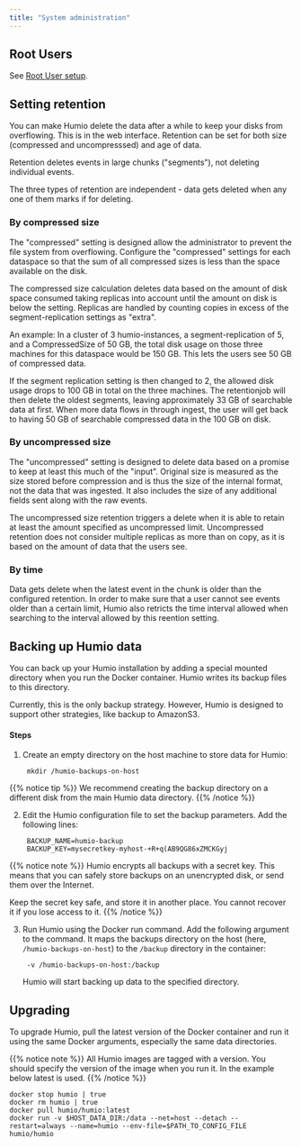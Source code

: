 ```yaml
---
title: "System administration"
---
```



## Root Users

See [Root User setup](/operation/installation/authentication/#root-user).

## Setting retention

You can make Humio delete the data after a while to keep your disks from overflowing.
This is in the web interface. Retention can be set for both size (compressed and uncompresssed) and age of data.

Retention deletes events in large chunks ("segments"), not deleting individual events.

The three types of retention are independent - data gets deleted when any one of them marks if for deleting.

### By compressed size

The "compressed" setting is designed allow the administrator to prevent the file system from overflowing.
Configure the "compressed" settings for each dataspace so that the sum of all compressed sizes is less than the space available on the disk.

The compressed size calculation deletes data based on the amount of disk space consumed taking replicas into account
until the amount on disk is below the setting. Replicas are handled by counting copies in excess of the segment-replication settings as "extra".

An example: In a cluster of 3 humio-instances, a segment-replication of 5, and a CompressedSize of 50 GB,
the total disk usage on those three machines for this dataspace would be 150 GB. This lets the users see 50 GB of compressed data.

If the segment replication setting is then changed to 2, the allowed disk usage drops to 100 GB in total on the three machines.
The retentionjob will then delete the oldest segments, leaving approximately 33 GB of searchable data at first.
When more data flows in through ingest, the user will get back to having 50 GB of searchable compressed data in the 100 GB on disk.

### By uncompressed size
The "uncompressed" setting is designed to delete data based on a promise to keep at least this much of the "input".
Original size is measured as the size stored before compression and is thus the size of the internal format,
not the data that was ingested. It also includes the size of any additional fields sent along with the raw events.

The uncompressed size retention triggers a delete when it is able to retain at least the amount specified as uncompressed limit.
Uncompressed retention does not consider multiple replicas as more than on copy, as it is based on the amount of data that the users see.

### By time

Data gets delete when the latest event in the chunk is older than the configured retention.
In order to make sure that a user cannot see events older than a certain limit, Humio also retricts the time interval allowed when searching to
the interval allowed by this reention setting.

## Backing up Humio data

You can back up your Humio installation by adding a special mounted directory when you run the Docker container. Humio writes its backup files to this directory.

Currently, this is the only backup strategy. However, Humio is designed to support other strategies, like backup to AmazonS3.

#### Steps

1. Create an empty directory on the host machine to store data for Humio:
        
        mkdir /humio-backups-on-host

{{% notice tip %}}
We recommend creating the backup directory on a different disk from the main Humio data directory.
{{% /notice %}}

2. Edit the Humio configuration file to set the backup parameters. Add the following lines:

        BACKUP_NAME=humio-backup
        BACKUP_KEY=mysecretkey-myhost-+R+q(AB9QG86xZMCKGyj

{{% notice note %}}
Humio encrypts all backups with a secret key. This means that you can safely store backups on an unencrypted disk, or send them over the Internet.

Keep the secret key safe, and store it in another place. You cannot recover it if you lose access to it.
{{% /notice %}}

3. Run Humio using the Docker run command. Add the following argument to the command. It maps the backups directory on the host (here, `/humio-backups-on-host`) to the `/backup` directory in the container:

        -v /humio-backups-on-host:/backup

    Humio will start backing up data to the specified directory.


## Upgrading

To upgrade Humio, pull the latest version of the Docker container and run it using the same Docker arguments, especially the same data directories.

{{% notice note %}}
All Humio images are tagged with a version. You should specify the version of the image when you run it. In the example below latest is used.
{{% /notice %}}

```
docker stop humio | true
docker rm humio | true
docker pull humio/humio:latest
docker run -v $HOST_DATA_DIR:/data --net=host --detach --restart=always --name=humio --env-file=$PATH_TO_CONFIG_FILE humio/humio
```
